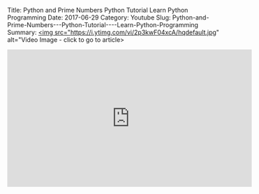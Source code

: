 Title: Python and Prime Numbers   Python Tutorial    Learn Python Programming
Date: 2017-06-29
Category: Youtube
Slug: Python-and-Prime-Numbers---Python-Tutorial----Learn-Python-Programming
Summary: <a href="/Python-and-Prime-Numbers---Python-Tutorial----Learn-Python-Programming.html"><img src="https://i.ytimg.com/vi/2p3kwF04xcA/hqdefault.jpg" alt="Video Image - click to go to article></a>

<iframe width="560" height="315" src="https://www.youtube.com/embed/2p3kwF04xcA" title="YouTube video player" frameborder="0" allow="accelerometer; autoplay; clipboard-write; encrypted-media; gyroscope; picture-in-picture" allowfullscreen></iframe>

